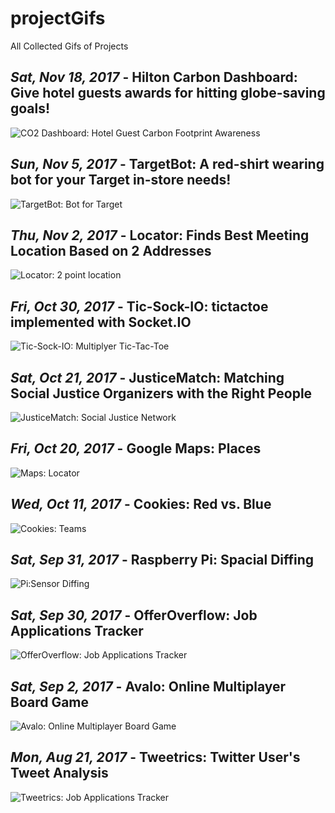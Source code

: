 # projectGifs
All Collected Gifs of Projects

## *Sat, Nov 18, 2017* - Hilton Carbon Dashboard: Give hotel guests awards for hitting globe-saving goals!
![CO2 Dashboard: Hotel Guest Carbon Footprint Awareness][CO2]

## *Sun, Nov 5, 2017* - TargetBot: A red-shirt wearing bot for your Target in-store needs!
![TargetBot: Bot for Target][bot]

## *Thu, Nov 2, 2017* - Locator: Finds Best Meeting Location Based on 2 Addresses
![Locator: 2 point location][locator]

## *Fri, Oct 30, 2017* - Tic-Sock-IO: tictactoe implemented with Socket.IO
![Tic-Sock-IO: Multiplyer Tic-Tac-Toe][socket]

## *Sat, Oct 21, 2017* - JusticeMatch: Matching Social Justice Organizers with the Right People
![JusticeMatch: Social Justice Network][justice]

## *Fri, Oct 20, 2017* - Google Maps: Places
![Maps: Locator][maps]

## *Wed, Oct 11, 2017* - Cookies: Red vs. Blue
![Cookies: Teams][cookies]

## *Sat, Sep 31, 2017* - Raspberry Pi: Spacial Diffing
![Pi:Sensor Diffing][pi]

## *Sat, Sep 30, 2017* - OfferOverflow: Job Applications Tracker
![OfferOverflow: Job Applications Tracker][offer]

## *Sat, Sep 2, 2017* - Avalo: Online Multiplayer Board Game
![Avalo: Online Multiplayer Board Game][avalo]

## *Mon, Aug 21, 2017* - Tweetrics: Twitter User's Tweet Analysis
![Tweetrics: Job Applications Tracker][tweet]

[tweet]: https://github.com/jykim16/projectGifs/raw/master/Tweetrics.gif "Fearless Pumpkin Project"
[avalo]: https://github.com/jykim16/projectGifs/raw/master/Avalo.gif "Octagonal Octopus Project"
[offer]: https://github.com/jykim16/projectGifs/raw/master/OfferOverflow.gif "Symbolic Gesture Project"
[pi]: https://github.com/jykim16/projectGifs/raw/master/SpacialDiffing.gif "KONE Hackathon"
[cookies]: https://github.com/jykim16/projectGifs/raw/master/RedVsBlue.gif "MightyHive Challenge"
[maps]: https://github.com/jykim16/projectGifs/raw/master/MapsChallenge.gif "Zenefits Challenge"
[justice]: https://github.com/jykim16/projectGifs/raw/master/JusticeMatch.gif "Women Who Code Hackathon"
[socket]: https://github.com/jykim16/projectGifs/raw/master/Tic-sock-io.gif "Invitae Challenge"
[locator]: https://github.com/jykim16/projectGifs/raw/master/Locator.gif "Amne Challenge"
[bot]: https://github.com/jykim16/projectGifs/raw/master/TargetBot.gif "Dashbot Hackathon"
[CO2]: https://github.com/jykim16/projectGifs/raw/master/CO2Dashboard.gif "Climate Hackathon"
